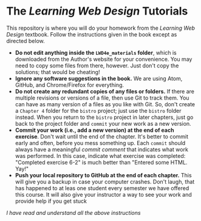 # The *Learning Web Design* Tutorials

This repository is where you will do your homework from the *Learning Web Design* textbook. Follow the instructions given in the book except as directed below.

* **Do not edit anything inside the `LWD4e_materials` folder**, which is downloaded from the Author's website for your convenience. You may need to copy some files from there, however. Just don't copy the solutions; that would be cheating!
* **Ignore any software suggestions in the book.** We are using Atom, GitHub, and Chrome/Firefox for everything.
* **Do not create any redundant copies of any files or folders.** If there are multiple revisions or versions of a file, then use Git to track them. You can have as many version of a files as you like with Git. So, don't create a `Chapter 4` folder for the `bistro` project; just use the `bistro` folder instead. When you return to the `bistro` project in later chapters, just go back to the project folder and `commit` your new work as a new version.
* **Commit your work (i.e., add a new version) at the end of each exercise**. Don't wait until the end of the chapter. It's better to commit early and often, before you mess something up. Each `commit` should always have a meaningful *commit comment* that indicates what work was performed. In this case, indicate what exercise was completed: "Completed exercise 6-2" is much better than "Entered some HTML. Yay!"
* **Push your local repository to GitHub at the end of each chapter.** This will give you a backup in case your computer crashes. Don't laugh, that has happened to at leas one student every semester we have offered this course. It will also give your instructor a way to see your work and provide help if you get stuck

*I have read and understand all the above instructions* 
